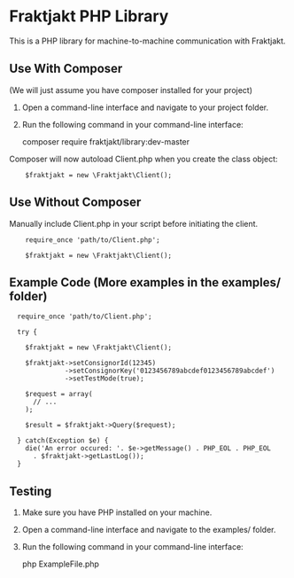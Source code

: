 # Fraktjakt PHP Library

This is a PHP library for machine-to-machine communication with Fraktjakt.


## Use With Composer

(We will just assume you have composer installed for your project)

1. Open a command-line interface and navigate to your project folder.

2. Run the following command in your command-line interface:

    composer require fraktjakt/library:dev-master

Composer will now autoload Client.php when you create the class object:

```
    $fraktjakt = new \Fraktjakt\Client();
```

## Use Without Composer

Manually include Client.php in your script before initiating the client.

```
    require_once 'path/to/Client.php';

    $fraktjakt = new \Fraktjakt\Client();
```


## Example Code (More examples in the examples/ folder)

```
  require_once 'path/to/Client.php';

  try {

    $fraktjakt = new \Fraktjakt\Client();

    $fraktjakt->setConsignorId(12345)
              ->setConsignorKey('0123456789abcdef0123456789abcdef')
              ->setTestMode(true);

    $request = array(
      // ...
    );

    $result = $fraktjakt->Query($request);

  } catch(Exception $e) {
    die('An error occured: '. $e->getMessage() . PHP_EOL . PHP_EOL
      . $fraktjakt->getLastLog());
  }
```


## Testing

1. Make sure you have PHP installed on your machine.

2. Open a command-line interface and navigate to the examples/ folder.

3. Run the following command in your command-line interface:

    php ExampleFile.php
